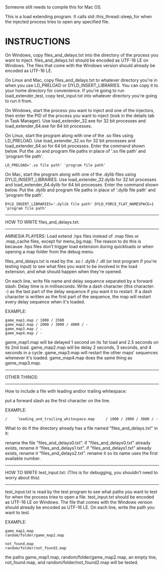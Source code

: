 Someone still needs to compile this for Mac OS.

This is a load extending program. It calls std::this_thread::sleep_for when the
injected process tries to open any specified file.

# INSTRUCTIONS

On Windows, copy files_and_delays.txt into the directory of the process you want to inject.
files_and_delays.txt should be encoded as UTF-16 LE on Windows. The files that come with the Windows
version should already be encoded as UTF-16 LE.

On Linux and Mac, copy files_and_delays.txt to whatever directory you're in when you
use LD_PRELOAD or DYLD_INSERT_LIBRARIES. You can copy it to your home directory for convenience. If you're
going to run load_extender_test, copy test_input.txt into whatever directory you're going to run it from.

On Windows, start the process you want to inject and one of the injectors, then enter the
PID of the process you want to inject (look in the details tab in Task Manager).
Use load_extender_32.exe for 32 bit processes and load_extender_64.exe for 64 bit processes.

On Linux, start the program along with one of the .so files using LD_PRELOAD.
Use load_extender_32.so for 32 bit processes and load_extender_64.so for 64 bit processes.
Enter the command shown below.
Put the .so and program file paths in place of '.so file path' and 'program file path'.

    LD_PRELOAD='.so file path' 'program file path'

On Mac, start the program along with one of the .dylib files using DYLD_INSERT_LIBRARIES.
Use load_extender_32.dylib for 32 bit processes and load_extender_64.dylib for 64 bit processes.
Enter the command shown below.
Put the .dylib and program file paths in place of '.dylib file path' and 'program file path'.

    DYLD_INSERT_LIBRARIES='.dylib file path' DYLD_FORCE_FLAT_NAMESPACE=1 'program file path'

----------------------------------

HOW TO WRITE files_and_delays.txt:

----------------------------------

AMNESIA PLAYERS: Load extend .hps files instead of .map files or .map_cache files, except for menu_bg.map.
The reason to do this is because .hps files don't trigger load extension during quickloads or when opening
a map folder from the debug menu.

files_and_delays.txt is read by the .so / .dylib / .dll (or test program if you're testing input) to
see what files you want to be involved in the load extension, and what should happen when they're opened.

On each line, write file name and delay sequence separated by a forward slash.
Delay time is in milliseconds.
Write a dash character (this character: -) as the last part of the delay sequence if you want it to restart.
If a dash character is written as the first part of the sequence, the map will restart every delay sequence
when it's loaded.

EXAMPLE:

    game_map1.map / 1000 / 2500
    game_map2.map / 2000 / 3000 / 4000 / -
    game_map3.map / -
    game_map4.map / -

game_map1.map will be delayed 1 second on its 1st load and 2.5 seconds on its 2nd load.
game_map2.map will be delay 2 seconds, 3 seconds, and 4 seconds in a cycle.
game_map3.map will restart the other maps' sequences whenever it's loaded.
game_map4.map does the same thing as game_map3.map.

----------------------------------

OTHER THINGS:

----------------------------------

How to include a file with leading and/or trailing whitespace:

put a forward slash as the first character on the line.

EXAMPLE:

    /     leading_and_trailing_whitespace.map     / 1000 / 2000 / 3000 / -


What to do if the directory already has a file named "files_and_delays.txt" in it:

rename the file "files_and_delays0.txt".
if "files_and_delays0.txt" already exists, rename it "files_and_delays1.txt".
if "files_and_delays1.txt" already exists, rename it "files_and_delays2.txt".
rename it so its name uses the first available number.

----------------------------------

HOW TO WRITE test_input.txt:
(This is for debugging, you shouldn't need to worry about this)

----------------------------------

test_input.txt is read by the test program to see what paths you want to test for when the process
tries to open a file. test_input.txt should be encoded as UTF-16 LE on Windows. The file that comes with
the Windows version should already be encoded as UTF-16 LE.
On each line, write the path you want to test.

EXAMPLE:

    game_map1.map
    random/folder/game_map2.map
    
    not_found.map
    random/folder/not_found2.map

the paths game_map1.map, random/folder/game_map2.map, an empty line, not_found.map,
and random/folder/not_found2.map will be tested.
